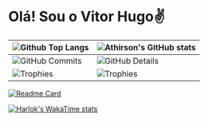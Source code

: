 <br clear="both">

<h1>Olá! Sou o Vitor Hugo✌️</h1>

| ![Github Top Langs](https://github-readme-stats.vercel.app/api/top-langs/?username=TorugoH&layout=compact&theme=dark&&hide=jupyter%20notebook,php,makefile,c%2B%2B,cmake,hack,shell,html,css&langs_count=6&hide_border=True&line_height=20&PAT_1) | ![Athirson's GitHub stats](https://github-readme-stats.vercel.app/api?username=TorugoH&include=private&theme=dark&show_icons=true&hide_border=True&line_height=20&PAT_1) |
| ----------- | ----------- |
| ![GitHub Commits](https://github-readme-streak-stats.herokuapp.com/?user=TorugoH&theme=dark&ring=e73737&currStreakNum=ffffff&hide_border=true) | ![GitHub Details](http://github-profile-summary-cards.vercel.app/api/cards/profile-details?username=TorugoH&theme=dark) |
| ![Trophies](https://github-profile-trophy.vercel.app/?username=TorugoH&row=1&column=6&theme=dark&margin-w=15&margin-h=15) | ![Trophies](https://github-profile-trophy.vercel.app/?username=TorugoH&row=1&column=6&theme=dark&margin-w=15&margin-h=15) |

[![Readme Card](https://github-readme-stats.vercel.app/api/pin/?username=TorugoH&repo=stats)](https://github.com/TorugoH/stats)


[![Harlok's WakaTime stats](https://github-readme-stats.vercel.app/api/wakatime?username=TorugoH)](https://github.com/TorugoH/github-readme-stats)
<br>
